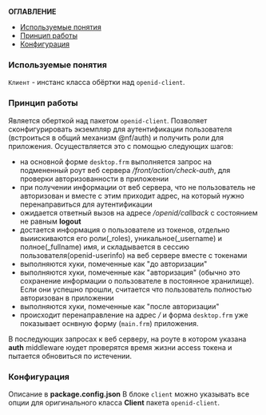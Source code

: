 **ОГЛАВЛЕНИЕ**
- [Используемые понятия](#Используемые-понятия)
- [Принцип работы](#Принцип-работы)
- [Конфигурация](#Конфигурация)

### Используемые понятия
`Клиент` - инстанс класса обёртки над `openid-client`.

### Принцип работы
Является оберткой над пакетом `openid-client`. Позволяет сконфигурировать экземпляр для аутентификации пользователя (встроиться в общий механизм @nf/auth) и получить роли для приложения.
Осуществляется это с помощью следующих шагов:
* на основной форме `desktop.frm` выполняется запрос на подмененный роут веб сервера */front/action/check-auth*, для проверки авторизованности в приложении 
* при получении информации от веб сервера, что не пользователь не авторизован и вместе с этим приходит адрес, на который нужно перенаправиться для аутентификации
* ожидается ответный вызов на адресе */openid/callback* с состоянием не равным **logout**
* достается информация о пользователе из токенов, отдельно выиискиваются его роли(_roles), уникальное(_username) и полное(_fullname) имя, и складывается в сессию пользователя(openid-userinfo) на веб сервере вместе с токенами
* выполняются хуки, помеченные как "до авторизации"
* выполняются хуки, помеченные как "авторизация" (обычно это сохранение информации о пользователе в постоянное хранилище). Если они успешно прошли, считается что пользователь полностью авторизован в приложении
* выполняются хуки, помеченные как "после авторизации"
* происходит перенаправление на адрес */* и форма `desktop.frm` уже показывает оснвную форму (`main.frm`) приложения.

В последующих запросах к веб серверу, на роуте в котором указана **auth** middleware юудет проверятся время жизни access токена и пытается обновиться по истечении.

### Конфигурация
Описание в **package.config.json**
В блоке `client` можно указывать все опции для оригинального класса **Client** пакета `openid-client`.
